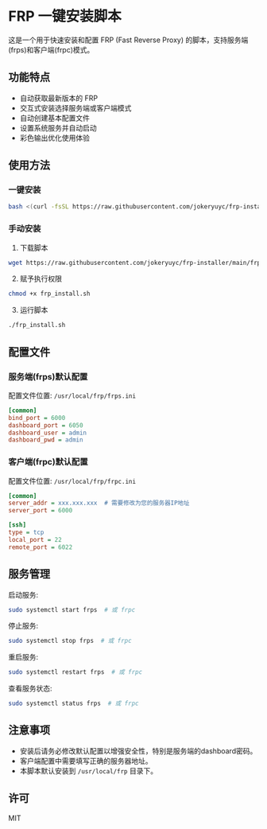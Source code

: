 # FRP 一键安装脚本

这是一个用于快速安装和配置 FRP (Fast Reverse Proxy) 的脚本，支持服务端(frps)和客户端(frpc)模式。

## 功能特点

- 自动获取最新版本的 FRP
- 交互式安装选择服务端或客户端模式
- 自动创建基本配置文件
- 设置系统服务并自动启动
- 彩色输出优化使用体验

## 使用方法

### 一键安装

```bash
bash <(curl -fsSL https://raw.githubusercontent.com/jokeryuyc/frp-installer/main/frp_install.sh)
```

### 手动安装

1. 下载脚本

```bash
wget https://raw.githubusercontent.com/jokeryuyc/frp-installer/main/frp_install.sh
```

2. 赋予执行权限

```bash
chmod +x frp_install.sh
```

3. 运行脚本

```bash
./frp_install.sh
```

## 配置文件

### 服务端(frps)默认配置

配置文件位置: `/usr/local/frp/frps.ini`

```ini
[common]
bind_port = 6000
dashboard_port = 6050
dashboard_user = admin
dashboard_pwd = admin
```

### 客户端(frpc)默认配置

配置文件位置: `/usr/local/frp/frpc.ini`

```ini
[common]
server_addr = xxx.xxx.xxx  # 需要修改为您的服务器IP地址
server_port = 6000

[ssh]
type = tcp
local_port = 22
remote_port = 6022
```

## 服务管理

启动服务:
```bash
sudo systemctl start frps  # 或 frpc
```

停止服务:
```bash
sudo systemctl stop frps  # 或 frpc
```

重启服务:
```bash
sudo systemctl restart frps  # 或 frpc
```

查看服务状态:
```bash
sudo systemctl status frps  # 或 frpc
```

## 注意事项

- 安装后请务必修改默认配置以增强安全性，特别是服务端的dashboard密码。
- 客户端配置中需要填写正确的服务器地址。
- 本脚本默认安装到 `/usr/local/frp` 目录下。

## 许可

MIT